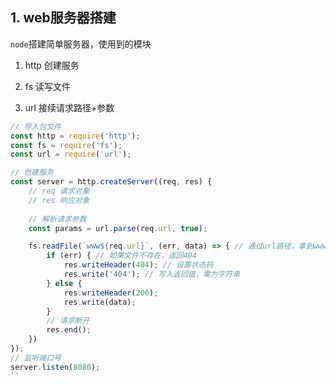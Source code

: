 ## 1. web服务器搭建

```node```搭建简单服务器，使用到的模块

1. http 创建服务

2. fs 读写文件

3. url 接续请求路径+参数

```js
// 导入包文件
const http = require('http');
const fs = require('fs');
const url = require('url');

// 创建服务
const server = http.createServer((req, res) {
    // req 请求对象
    // res 响应对象
    
    // 解析请求参数
    const params = url.parse(req.url, true);

    fs.readFile(`www${req.url}`, (err, data) => { // 通过url路径，拿到www文件夹中对应的文件
        if (err) { // 如果文件不存在，返回404
            res.writeHeader(404); // 设置状态码
            res.write('404'); // 写入返回值，需为字符串
        } else {
            res.writeHeader(200);
            res.write(data);
        }
        // 请求断开
        res.end();
    })
});
// 监听端口号
server.listen(8080);
``